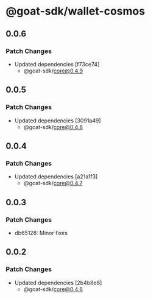 # @goat-sdk/wallet-cosmos

## 0.0.6

### Patch Changes

- Updated dependencies [f73ce74]
  - @goat-sdk/core@0.4.9

## 0.0.5

### Patch Changes

- Updated dependencies [3091a49]
  - @goat-sdk/core@0.4.8

## 0.0.4

### Patch Changes

- Updated dependencies [a21a1f3]
  - @goat-sdk/core@0.4.7

## 0.0.3

### Patch Changes

- db65128: Minor fixes

## 0.0.2

### Patch Changes

- Updated dependencies [2b4b8e8]
  - @goat-sdk/core@0.4.6
